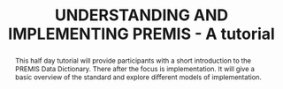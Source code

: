 ---
abstract: 'This half day tutorial will provide participants with a short introduction
  to the PREMIS Data Dictionary. There after the focus is implementation. It will
  give a basic overview of the standard and explore different models of implementation.

  '
creators:
- Bredenberg, Karin
- Zierau, Eld
- Lindlar, Michelle
date: null
document_url: https://services.phaidra.univie.ac.at/api/object/o:1424836/download
grand_parent: iPRES
institutions:
- Kommunalförbundet Sydarkivera
- The Royal Danish Library
- TIB Leibniz Information Centre for Science and Technology
keywords:
- preservation strategies and workflows
- systems and tools
- case studies
- best practices and novel challenges
- training and education
landing_page_url: https://phaidra.univie.ac.at/o:1424836
language: eng
layout: publication
license: CC BY 4.0 International
notes_url: null
parent: iPRES 2021
publication_type: paper
size: 209038
slides_url: null
source_name: iPRES
title: UNDERSTANDING AND IMPLEMENTING PREMIS - A tutorial
year: 2021
---